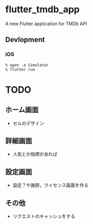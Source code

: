 # flutter_tmdb_app

A new Flutter application for TMDb API


## Devlopment

### iOS

```
% open -a Simulator
% flutter run 
```




# TODO

## ホーム画面

- セルのデザイン


## 詳細画面


- 人気とか指標があれば


## 設定画面

- 設定？や謝辞，ライセンス画面を作る

## その他

- リクエストのキャッシュをする
